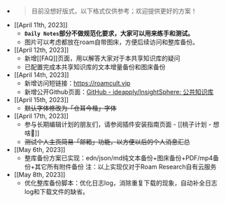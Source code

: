 - > 目前没想好版式，以下格式仅供参考；欢迎提供更好的方案！
- [[April 11th, 2023]]
    - __`Daily Notes`部分不做规范化要求，大家可以用来练手和测试。__
    - 图片可以考虑都放在roam自带图床，方便后续访问和整库备份。
- [[April 12th, 2023]]
    - 新增[[FAQ]]页面，用以解答大家对于本共享知识库的疑问
    - 已配置完成本共享知识库的文本增量备份和图床备份
- [[April 14th, 2023]]
    - 新增访问短链接：https://roamcult.vip
    - 新增公开Github页面：[GitHub - ideapply/InsightSphere: 公共知识库](https://github.com/ideapply/InsightSphere)
- [[April 15th, 2023]]
    - ~~默认字体修改为「仓耳今楷」字体~~
- [[April 17th, 2023]]
    - 参与长期编辑计划的朋友们，请参阅插件安装指南页面 - [[桃子计划 - 想啥🍑]]
    - ~~测试个人主页简易「邮箱」功能，以方便以后的个人消息汇总~~
- [[May 6th, 2023]]
    - 整库备份方案已实现：edn/json/md纯文本备份+图床备份+PDF/mp4备份+其它所有附件备份
注：以上实现仅对于Roam Research自有云服务
- [[May 8th, 2023]]
    - 优化整库备份脚本：优化日志log，消除重复下载的现象，自动补全日志log和下载文件的缺省。
